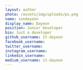 ```yaml
---
layout: author
photo: /assets/img/uploads/ps.png
name: sondayeon
display_name: Dayeon
position: Junior Developer
bio: Just a developer
github_username: It-dayeon
facebook_username: 
twitter_username: 
instagram_username: 
linkedin_username: 
medium_username: it-dayeon
---
```

